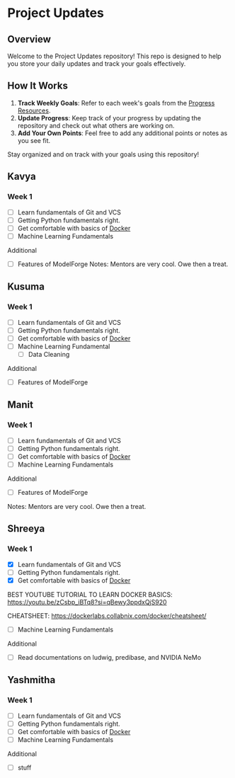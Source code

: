 # Project Updates

## Overview

Welcome to the Project Updates repository! This repo is designed to help you store your daily updates and track your goals effectively.

## How It Works
1. **Track Weekly Goals**: Refer to each week's goals from the [Progress Resources](https://github.com/ModelForgeHSP/progress-resources).
2. **Update Progress**: Keep track of your progress by updating the repository and check out what others are working on.
3. **Add Your Own Points**: Feel free to add any additional points or notes as you see fit.

Stay organized and on track with your goals using this repository!



## Kavya
### Week 1
- [ ] Learn fundamentals of Git and VCS
- [ ] Getting Python fundamentals right.
- [ ] Get comfortable with basics of [Docker](https://docs.docker.com/guides/docker-overview/)
- [ ] Machine Learning Fundamentals

Additional
- [ ] Features of ModelForge
Notes: Mentors are very cool. Owe then a treat.

## Kusuma
### Week 1
- [ ] Learn fundamentals of Git and VCS
- [ ] Getting Python fundamentals right.
- [ ] Get comfortable with basics of [Docker](https://docs.docker.com/guides/docker-overview/)
- [ ] Machine Learning Fundamental
  - [ ] Data Cleaning

Additional
- [ ] Features of ModelForge

## Manit
### Week 1
- [ ] Learn fundamentals of Git and VCS
- [ ] Getting Python fundamentals right.
- [ ] Get comfortable with basics of [Docker](https://docs.docker.com/guides/docker-overview/)
- [ ] Machine Learning Fundamentals

Additional
- [ ] Features of ModelForge

Notes: Mentors are very cool. Owe then a treat.

## Shreeya
### Week 1
- [x] Learn fundamentals of Git and VCS
- [ ] Getting Python fundamentals right.
- [x] Get comfortable with basics of [Docker](https://docs.docker.com/guides/docker-overview/) 

BEST YOUTUBE TUTORIAL TO LEARN DOCKER BASICS: https://youtu.be/zCsbp_iBTq8?si=qBewy3ppdxQjS920

CHEATSHEET: https://dockerlabs.collabnix.com/docker/cheatsheet/
- [ ] Machine Learning Fundamentals

Additional
- [ ] Read documentations on ludwig, predibase, and NVIDIA NeMo


## Yashmitha
### Week 1
- [ ] Learn fundamentals of Git and VCS
- [ ] Getting Python fundamentals right.
- [ ] Get comfortable with basics of [Docker](https://docs.docker.com/guides/docker-overview/)
- [ ] Machine Learning Fundamentals

Additional
- [ ] stuff


